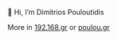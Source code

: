 👋 Hi, I’m Dimitrios Pouloutidis

More in [192.168.gr](http://192.168.gr) or [poulou.gr](http://poulou.gr)
